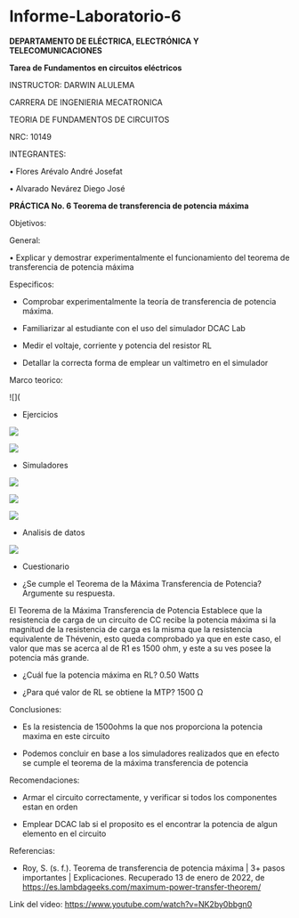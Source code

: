# Informe-Laboratorio-6

**DEPARTAMENTO DE ELÉCTRICA, ELECTRÓNICA Y TELECOMUNICACIONES**

**Tarea de Fundamentos en circuitos eléctricos**

INSTRUCTOR: DARWIN ALULEMA

CARRERA DE INGENIERIA MECATRONICA

TEORIA DE FUNDAMENTOS DE CIRCUITOS

NRC: 10149

INTEGRANTES:

• Flores Arévalo André Josefat

• Alvarado Nevárez Diego José

**PRÁCTICA No. 6 Teorema de transferencia de potencia máxima**

Objetivos:

General:

•	Explicar y demostrar experimentalmente el funcionamiento del teorema de transferencia de potencia máxima

Especificos:

- Comprobar experimentalmente la teoría de transferencia de potencia máxima.

- Familiarizar al estudiante con el uso del simulador DCAC Lab 

- Medir el voltaje, corriente y potencia del resistor RL 

- Detallar la correcta forma de emplear un valtimetro en el simulador

Marco teorico:

![](

- Ejercicios

![](https://github.com/diego333jose/Informe-Laboratorio-6/blob/main/Imagenes/Cálculos%20laboratorio%206_page-0001.jpg)

![](https://github.com/diego333jose/Informe-Laboratorio-6/blob/main/Imagenes/imagen_2022-01-13_181412.png)

- Simuladores

![](https://github.com/diego333jose/Informe-Laboratorio-6/blob/main/Imagenes/CIRCUITOS%20DCAC%20LAB_page-0001.jpg)

![](https://github.com/diego333jose/Informe-Laboratorio-6/blob/main/Imagenes/CIRCUITOS%20DCAC%20LAB_page-0002.jpg)

![](https://github.com/diego333jose/Informe-Laboratorio-6/blob/main/Imagenes/CIRCUITOS%20DCAC%20LAB_page-0003.jpg)

- Analisis de datos

![](https://github.com/diego333jose/Informe-Laboratorio-6/blob/main/Imagenes/imagen_2022-01-13_181346.png)

- Cuestionario 

- ¿Se cumple el Teorema de la Máxima Transferencia de Potencia? Argumente su
respuesta. 

El Teorema de la Máxima Transferencia de Potencia Establece que la resistencia de carga de un circuito de CC recibe la potencia máxima si la magnitud de la resistencia de carga es la misma que la resistencia equivalente de Thévenin, esto queda comprobado ya que en este caso, el valor que mas se acerca al de R1 es 1500 ohm, y este a su ves posee la potencia más grande.


- ¿Cuál fue la potencia máxima en RL? 0.50 Watts

- ¿Para qué valor de RL se obtiene la MTP? 1500 Ω

Conclusiones:

-	Es la resistencia de 1500ohms la que nos proporciona la potencia maxima en este circuito

- Podemos concluir en base a los simuladores realizados que en efecto se cumple el teorema de la máxima transferencia de potencia

Recomendaciones:

-	Armar el circuito correctamente, y verificar si todos los componentes estan en orden

- Emplear DCAC lab si el proposito es el encontrar la potencia de algun elemento en el circuito

Referencias:

- Roy, S. (s. f.). Teorema de transferencia de potencia máxima | 3+ pasos importantes | Explicaciones. Recuperado 13 de enero de 2022, de https://es.lambdageeks.com/maximum-power-transfer-theorem/

Link del video: https://www.youtube.com/watch?v=NK2by0bbgn0
